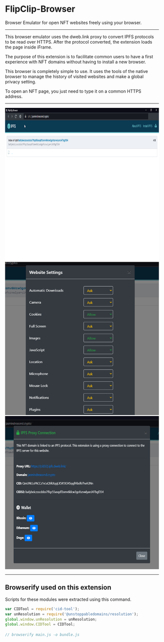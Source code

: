 # FlipClip-Browser
Browser Emulator for open NFT websites freely using your browser.

<hr/>

This browser emulator uses the dweb.link proxy to convert IPFS protocols to be read over HTTPS. After the protocol converted, the extension loads the page inside iFrame.

The purpose of this extension is to facilitate common users to have a first experience with NFT domains without having to install a new browser.

This browser is completely simple to use. It uses the tools of the native browser to manage the history of visited websites and make a global privacy setting.

To open an NFT page, you just need to type it on a common HTTPS address.

<hr/>

<img src="https://github.com/JasminDreasond/FlipClip-Browser/blob/main/img/browser-example.png?raw=true" height="500" />

<img src="https://github.com/JasminDreasond/FlipClip-Browser/blob/main/img/web-privacy-settings.png?raw=true" height="500" />

<img src="https://github.com/JasminDreasond/FlipClip-Browser/blob/main/img/website-info-example.png?raw=true" height="500" />

<hr/>

## Browserify used on this extension
Scripts for these modules were extracted using this command.
```js
var CIDTool = require('cid-tool');
var unResolution = require('@unstoppabledomains/resolution');
global.window.unResolution = unResolution;
global.window.CIDTool = CIDTool;

// browserify main.js -o bundle.js
```